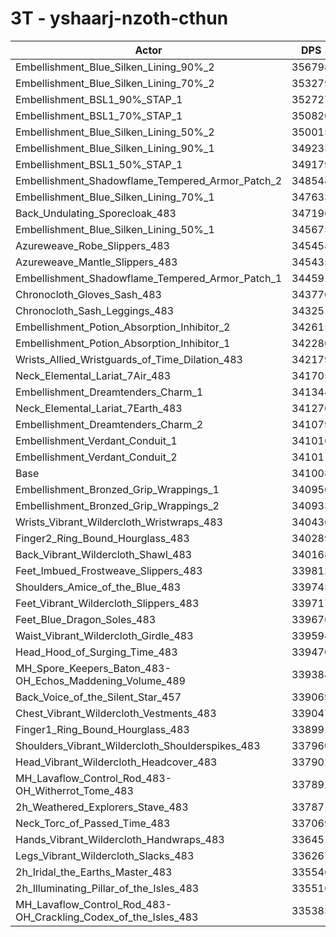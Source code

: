 # 3T - yshaarj-nzoth-cthun
| Actor | DPS | Increase |
|---|:---:|:---:|
|Embellishment_Blue_Silken_Lining_90%_2|356798|4.63%|
|Embellishment_Blue_Silken_Lining_70%_2|353279|3.60%|
|Embellishment_BSL1_90%_STAP_1|352727|3.44%|
|Embellishment_BSL1_70%_STAP_1|350820|2.88%|
|Embellishment_Blue_Silken_Lining_50%_2|350015|2.64%|
|Embellishment_Blue_Silken_Lining_90%_1|349235|2.41%|
|Embellishment_BSL1_50%_STAP_1|349179|2.40%|
|Embellishment_Shadowflame_Tempered_Armor_Patch_2|348548|2.21%|
|Embellishment_Blue_Silken_Lining_70%_1|347633|1.94%|
|Back_Undulating_Sporecloak_483|347196|1.81%|
|Embellishment_Blue_Silken_Lining_50%_1|345675|1.37%|
|Azureweave_Robe_Slippers_483|345458|1.31%|
|Azureweave_Mantle_Slippers_483|345435|1.30%|
|Embellishment_Shadowflame_Tempered_Armor_Patch_1|344591|1.05%|
|Chronocloth_Gloves_Sash_483|343770|0.81%|
|Chronocloth_Sash_Leggings_483|343251|0.66%|
|Embellishment_Potion_Absorption_Inhibitor_2|342615|0.47%|
|Embellishment_Potion_Absorption_Inhibitor_1|342280|0.37%|
|Wrists_Allied_Wristguards_of_Time_Dilation_483|342179|0.34%|
|Neck_Elemental_Lariat_7Air_483|341705|0.20%|
|Embellishment_Dreamtenders_Charm_1|341344|0.10%|
|Neck_Elemental_Lariat_7Earth_483|341276|0.08%|
|Embellishment_Dreamtenders_Charm_2|341079|0.02%|
|Embellishment_Verdant_Conduit_1|341016|0.00%|
|Embellishment_Verdant_Conduit_2|341011|0.00%|
|Base|341008|0.00%|
|Embellishment_Bronzed_Grip_Wrappings_1|340950|-0.02%|
|Embellishment_Bronzed_Grip_Wrappings_2|340933|-0.02%|
|Wrists_Vibrant_Wildercloth_Wristwraps_483|340436|-0.17%|
|Finger2_Ring_Bound_Hourglass_483|340289|-0.21%|
|Back_Vibrant_Wildercloth_Shawl_483|340168|-0.25%|
|Feet_Imbued_Frostweave_Slippers_483|339812|-0.35%|
|Shoulders_Amice_of_the_Blue_483|339745|-0.37%|
|Feet_Vibrant_Wildercloth_Slippers_483|339717|-0.38%|
|Feet_Blue_Dragon_Soles_483|339676|-0.39%|
|Waist_Vibrant_Wildercloth_Girdle_483|339594|-0.41%|
|Head_Hood_of_Surging_Time_483|339470|-0.45%|
|MH_Spore_Keepers_Baton_483-OH_Echos_Maddening_Volume_489|339388|-0.48%|
|Back_Voice_of_the_Silent_Star_457|339069|-0.57%|
|Chest_Vibrant_Wildercloth_Vestments_483|339047|-0.58%|
|Finger1_Ring_Bound_Hourglass_483|338991|-0.59%|
|Shoulders_Vibrant_Wildercloth_Shoulderspikes_483|337960|-0.89%|
|Head_Vibrant_Wildercloth_Headcover_483|337902|-0.91%|
|MH_Lavaflow_Control_Rod_483-OH_Witherrot_Tome_483|337892|-0.91%|
|2h_Weathered_Explorers_Stave_483|337871|-0.92%|
|Neck_Torc_of_Passed_Time_483|337069|-1.16%|
|Hands_Vibrant_Wildercloth_Handwraps_483|336451|-1.34%|
|Legs_Vibrant_Wildercloth_Slacks_483|336267|-1.39%|
|2h_Iridal_the_Earths_Master_483|335546|-1.60%|
|2h_Illuminating_Pillar_of_the_Isles_483|335516|-1.61%|
|MH_Lavaflow_Control_Rod_483-OH_Crackling_Codex_of_the_Isles_483|335383|-1.65%|
